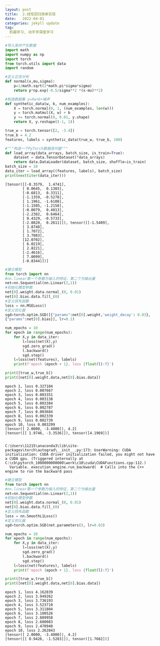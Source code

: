 ```yaml
---
layout: post
title:  2.线性回归简单实现
date:   2022-04-01
categories: jekyll update
tag:
  机器学习, 动手学深度学习
---
```

```python
#导入库并产生数据
import math
import numpy as np
import torch
from torch.utils import data
import random

#定义正态分布
def normal(x,mu,sigma):
    p=1/math.sqrt(2*math.pi*sigma*sigma)
    return p*np.exp(-0.5/sigma**2 *(x-mu)**2)

#制造数据集 y=Xw+b+噪声
def synthetic_data(w, b, num_examples): 
    X = torch.normal(0, 1, (num_examples, len(w)))
    y = torch.matmul(X, w) + b
    y += torch.normal(0, 0.01, y.shape)
    return X, y.reshape((-1, 1))

true_w = torch.tensor([2, -3.4])
true_b = 4.2
features, labels = synthetic_data(true_w, true_b, 100)
```


```python
#"""构造⼀个PyTorch数据迭代器"""
def load_array(data_arrays, batch_size, is_train=True): 
    dataset = data.TensorDataset(*data_arrays)
    return data.DataLoader(dataset, batch_size, shuffle=is_train)
batch_size = 10
data_iter = load_array((features, labels), batch_size)
print(next(iter(data_iter)))
```

    [tensor([[-0.3579,  1.4741],
            [ 0.0645,  0.1303],
            [-0.6813,  0.3311],
            [-1.1359, -0.5278],
            [ 1.1961, -1.6108],
            [-1.1505, -1.2158],
            [-0.0079,  0.4013],
            [-2.2382,  0.6464],
            [ 0.4329, -0.5733],
            [-2.0820,  0.2611]]), tensor([[-1.5409],
            [ 3.8748],
            [ 1.7072],
            [ 3.7083],
            [12.0702],
            [ 6.0219],
            [ 2.8221],
            [-2.4616],
            [ 7.0099],
            [-0.8344]])]
    


```python
#建立模型
from torch import nn
#nn.linear第一个参数为输入的特征，第二个为输出量
net=nn.Sequential(nn.Linear(2,1))
#初始化模型参数
net[0].weight.data.normal_(0, 0.01)
net[0].bias.data.fill_(0)
#定义损失函数
loss = nn.MSELoss()
#定义优化器
sgd=torch.optim.SGD([{"params":net[0].weight,'weight_decay': 0.03},
{"params":net[0].bias}], lr=0.1)

```


```python
num_epochs = 10
for epoch in range(num_epochs):
    for X,y in data_iter:
        l=loss(net(X),y)
        sgd.zero_grad()
        l.backward()
        sgd.step()
    l=loss(net(features), labels)
    print(f'epoch {epoch + 1}, loss {float(l):f}')

print([true_w,true_b])
print([net[0].weight.data,net[0].bias.data])
```

    epoch 1, loss 0.327184
    epoch 2, loss 0.007667
    epoch 3, loss 0.003351
    epoch 4, loss 0.003138
    epoch 5, loss 0.003384
    epoch 6, loss 0.002787
    epoch 7, loss 0.003684
    epoch 8, loss 0.002339
    epoch 9, loss 0.002739
    epoch 10, loss 0.003299
    [tensor([ 2.0000, -3.4000]), 4.2]
    [tensor([[ 1.9746, -3.3536]]), tensor([4.1969])]
    

    C:\Users\11215\anaconda3\lib\site-packages\torch\autograd\__init__.py:173: UserWarning: CUDA initialization: CUDA driver initialization failed, you might not have a CUDA gpu. (Triggered internally at  C:\cb\pytorch_1000000000000\work\c10\cuda\CUDAFunctions.cpp:112.)
      Variable._execution_engine.run_backward(  # Calls into the C++ engine to run the backward pass
    


```python
#建立模型
from torch import nn
#nn.linear第一个参数为输入的特征，第二个为输出量
net=nn.Sequential(nn.Linear(2,1))
#初始化模型参数
net[0].weight.data.normal_(0, 0.01)
net[0].bias.data.fill_(0)
#定义损失函数
loss = nn.SmoothL1Loss()
#定义优化器
sgd=torch.optim.SGD(net.parameters(), lr=0.03)

```


```python
num_epochs = 10
for epoch in range(num_epochs):
    for X,y in data_iter:
        l=loss(net(X),y)
        sgd.zero_grad()
        l.backward()
        sgd.step()
    l=loss(net(features), labels)
    print(f'epoch {epoch + 1}, loss {float(l):f}')

print([true_w,true_b])
print([net[0].weight.data,net[0].bias.data])
```

    epoch 1, loss 4.162839
    epoch 2, loss 3.949262
    epoch 3, loss 3.736193
    epoch 4, loss 3.523710
    epoch 5, loss 3.311804
    epoch 6, loss 3.100526
    epoch 7, loss 2.889958
    epoch 8, loss 2.680083
    epoch 9, loss 2.470948
    epoch 10, loss 2.262843
    [tensor([ 2.0000, -3.4000]), 4.2]
    [tensor([[ 0.9426, -1.5283]]), tensor([1.7682])]
    
